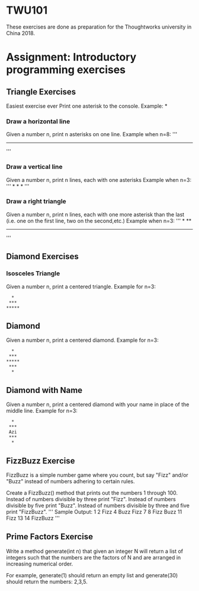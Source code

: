 # TWU101

These exercises are done as preparation for the Thoughtworks university in China 2018. 

# Assignment: Introductory programming exercises
## Triangle Exercises
Easiest exercise ever
Print one asterisk to the console.
Example:
*

### Draw a horizontal line
Given a number n, print n asterisks on one line.
Example when n=8:
'''
********
'''

### Draw a vertical line
Given a number n, print n lines, each with one asterisks
Example when n=3:
'''
*
*
*
'''

### Draw a right triangle
Given a number n, print n lines, each with one more asterisk than the last (i.e. one on the first line, two on the second,etc.) 
Example when n=3:
'''
*
**
***
'''

## Diamond Exercises
### Isosceles Triangle

Given a number n, print a centered triangle. Example for n=3:

```
  *
 ***
*****
````

## Diamond

Given a number n, print a centered diamond. Example for n=3:

```
  *
 ***
*****
 ***
  *
```

## Diamond with Name

Given a number n, print a centered diamond with your name in place of the middle line. Example for n=3:

```
  *
 ***
 Azi
 ***
  *
```

## FizzBuzz Exercise
FizzBuzz is a simple number game where you count, but say "Fizz" and/or "Buzz" instead of numbers adhering to certain rules.

Create a FizzBuzz() method that prints out the numbers 1 through 100.
Instead of numbers divisible by three print "Fizz".
Instead of numbers divisible by five print "Buzz".
Instead of numbers divisible by three and five print "FizzBuzz".
'''
Sample Output:
1
2
Fizz
4
Buzz
Fizz
7
8
Fizz
Buzz
11
Fizz
13
14
FizzBuzz
'''

## Prime Factors Exercise
Write a method generate(int n) that given an integer N will return a list of integers such that the numbers are the factors of N and are arranged in increasing numerical order.

For example, generate(1) should return an empty list and generate(30) should return the numbers: 2,3,5.
